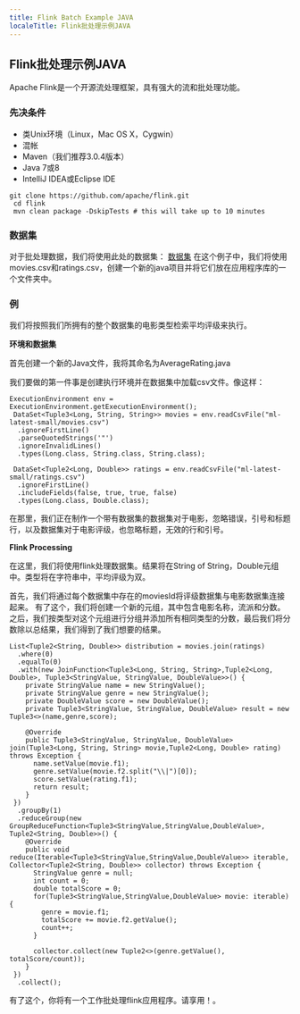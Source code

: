 ```yaml
---
title: Flink Batch Example JAVA
localeTitle: Flink批处理示例JAVA
---
```

## Flink批处理示例JAVA

Apache Flink是一个开源流处理框架，具有强大的流和批处理功能。

### 先决条件

*   类Unix环境（Linux，Mac OS X，Cygwin）
*   混帐
*   Maven（我们推荐3.0.4版本）
*   Java 7或8
*   IntelliJ IDEA或Eclipse IDE
```
git clone https://github.com/apache/flink.git 
 cd flink 
 mvn clean package -DskipTests # this will take up to 10 minutes 
```

### 数据集

对于批处理数据，我们将使用此处的数据集： [数据集](http://files.grouplens.org/datasets/movielens/ml-latest-small.zip) 在这个例子中，我们将使用movies.csv和ratings.csv，创建一个新的java项目并将它们放在应用程序库的一个文件夹中。

### 例

我们将按照我们所拥有的整个数据集的电影类型检索平均评级来执行。

**环境和数据集**

首先创建一个新的Java文件，我将其命名为AverageRating.java

我们要做的第一件事是创建执行环境并在数据集中加载csv文件。像这样：
```
ExecutionEnvironment env = ExecutionEnvironment.getExecutionEnvironment(); 
 DataSet<Tuple3<Long, String, String>> movies = env.readCsvFile("ml-latest-small/movies.csv") 
  .ignoreFirstLine() 
  .parseQuotedStrings('"') 
  .ignoreInvalidLines() 
  .types(Long.class, String.class, String.class); 
 
 DataSet<Tuple2<Long, Double>> ratings = env.readCsvFile("ml-latest-small/ratings.csv") 
  .ignoreFirstLine() 
  .includeFields(false, true, true, false) 
  .types(Long.class, Double.class); 
```

在那里，我们正在制作一个带有数据集的数据集对于电影，忽略错误，引号和标题行，以及数据集对于电影评级，也忽略标题，无效的行和引号。

**Flink Processing**

在这里，我们将使用flink处理数据集。结果将在String of String，Double元组中。类型将在字符串中，平均评级为双。

首先，我们将通过每个数据集中存在的moviesId将评级数据集与电影数据集连接起来。 有了这个，我们将创建一个新的元组，其中包含电影名称，流派和分数。 之后，我们按类型对这个元组进行分组并添加所有相同类型的分数，最后我们将分数除以总结果，我们得到了我们想要的结果。
```
List<Tuple2<String, Double>> distribution = movies.join(ratings) 
  .where(0) 
  .equalTo(0) 
  .with(new JoinFunction<Tuple3<Long, String, String>,Tuple2<Long, Double>, Tuple3<StringValue, StringValue, DoubleValue>>() { 
    private StringValue name = new StringValue(); 
    private StringValue genre = new StringValue(); 
    private DoubleValue score = new DoubleValue(); 
    private Tuple3<StringValue, StringValue, DoubleValue> result = new Tuple3<>(name,genre,score); 
 
    @Override 
    public Tuple3<StringValue, StringValue, DoubleValue> join(Tuple3<Long, String, String> movie,Tuple2<Long, Double> rating) throws Exception { 
      name.setValue(movie.f1); 
      genre.setValue(movie.f2.split("\\|")[0]); 
      score.setValue(rating.f1); 
      return result; 
    } 
 }) 
  .groupBy(1) 
  .reduceGroup(new GroupReduceFunction<Tuple3<StringValue,StringValue,DoubleValue>, Tuple2<String, Double>>() { 
    @Override 
    public void reduce(Iterable<Tuple3<StringValue,StringValue,DoubleValue>> iterable, Collector<Tuple2<String, Double>> collector) throws Exception { 
      StringValue genre = null; 
      int count = 0; 
      double totalScore = 0; 
      for(Tuple3<StringValue,StringValue,DoubleValue> movie: iterable){ 
        genre = movie.f1; 
        totalScore += movie.f2.getValue(); 
        count++; 
      } 
 
      collector.collect(new Tuple2<>(genre.getValue(), totalScore/count)); 
    } 
 }) 
  .collect(); 
```

有了这个，你将有一个工作批处理flink应用程序。请享用！。